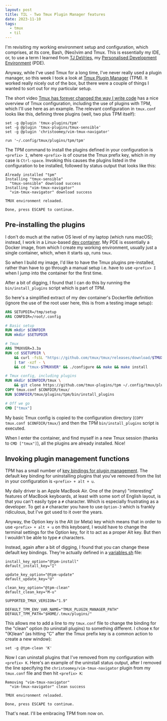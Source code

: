 ```yaml
---
layout: post
title: TIL - Two Tmux Plugin Manager features
date: 2023-11-10
tags:
  - tmux
  - til
---
```

I'm revisiting my working environment setup and configuration, which comprises, at its core, Bash, (Neo)vim and Tmux. This is essentially my IDE, or, to use a term I learned from [TJ DeVries](https://github.com/tjdevries), my [Personalised Development Environment](https://www.youtube.com/watch?v=QMVIJhC9Veg) (PDE).

Anyway, while I've used Tmux for a long time, I've never really used a plugin manager, so this week I took a look at [Tmux Plugin Manager](https://github.com/tmux-plugins/tpm) (TPM). It worked really nicely out of the box, but there were a couple of things I wanted to sort out for my particular setup.

The short video [Tmux has forever changed the way I write code](https://www.youtube.com/watch?v=DzNmUNvnB04) has a nice overview of Tmux configuration, including the use of plugins with TPM, which I'll use here as an example. The relevant configuration in `tmux.conf` looks like this, defining three plugins (well, two plus TPM itself):

```text
set -g @plugin 'tmux-plugins/tpm'
set -g @plugin 'tmux-plugins/tmux-sensible'
set -g @plugin 'christoomey/vim-tmux-navigator'

run '~/.config/tmux/plugins/tpm/tpm'
```

The TPM command to install the plugins defined in your configuration is `<prefix> I`, where `<prefix>` is of course the Tmux prefix key, which in my case is `Ctrl-space`. Invoking this causes the plugins listed in the configuration to be installed, followed by status output that looks like this:

```text
Already installed "tpm"
Installing "tmux-sensible"
  "tmux-sensible" download success
Installing "vim-tmux-navigator"
  "vim-tmux-navigator" download success

TMUX environment reloaded.

Done, press ESCAPE to continue.
```

## Pre-installing the plugins

I don't do much at the native OS level of my laptop (which runs macOS); instead, I work in a Linux-based [dev container](https://github.com/qmacro/dotfiles/tree/main/devcontainer). My PDE is essentially a Docker image, from which I create my working environment, usually just a single container, which, when it starts up, runs `tmux`. 

So when I build my image, I'd like to have the Tmux plugins pre-installed, rather than have to go through a manual setup i.e. have to use `<prefix> I` when I jump into the container for the first time.

After a bit of digging, I found that I can do this by running the `bin/install_plugins` script which is part of TPM.

So here's a simplified extract of my dev container's Dockerfile definition (ignore the use of the root user here, this is from a testing image setup):

```dockerfile
ARG SETUPDIR=/tmp/setup
ARG CONFDIR=/root/.config

# Basic setup
RUN mkdir $CONFDIR 
RUN mkdir $SETUPDIR

# Tmux
ARG TMUXVER=3.3a
RUN cd $SETUPDIR \
    && curl -fsSL "https://github.com/tmux/tmux/releases/download/$TMUXVER/tmux-$TMUXVER.tar.gz" \
    | tar -xzf - \
    && cd "tmux-$TMUXVER" && ./configure && make && make install

# Tmux config, including plugins
RUN mkdir $CONFDIR/tmux \
    && git clone https://github.com/tmux-plugins/tpm ~/.config/tmux/plugins/tpm
COPY tmux.conf $CONFDIR/tmux/
RUN $CONFDIR/tmux/plugins/tpm/bin/install_plugins

# Off we go
CMD ["tmux"]
```

My basic Tmux config is copied to the configuration directory (`COPY tmux.conf $CONFDIR/tmux/`) and then the TPM `bin/install_plugins` script is executed.

When I enter the container, and find myself in a new Tmux session (thanks to `CMD ["tmux"]`), all the plugins are already installed. Nice!

## Invoking plugin management functions

TPM has a small number of [key bindings for plugin management](https://github.com/tmux-plugins/tpm#key-bindings). The default key binding for uninstalling plugins that you've removed from the list in your configuration is `<prefix> + alt + u`. 

My daily driver is an Apple MacBook Air. One of the (many) "interesting" features of MacBook keyboards, at least with some sort of English layout, is that you can't easily type a `#` character. Which is especially frustrating as a developer. To get a `#` character you have to use `Option-3` which is frankly ridiculous, but I've got used to it over the years. 

Anyway, the Option key is the Alt (or Meta) key which means that in order to use `<prefix> + alt + u` on this keyboard, I would have to change the terminal settings for the Option key, for it to act as a proper Alt key. But then I wouldn't be able to type `#` characters. 

Instead, again after a bit of digging, I found that you can change these default key bindings. They're actually defined in a [variables.sh](https://github.com/tmux-plugins/tpm/blob/master/scripts/variables.sh) file:

```shell
install_key_option="@tpm-install"
default_install_key="I"

update_key_option="@tpm-update"
default_update_key="U"

clean_key_option="@tpm-clean"
default_clean_key="M-u"

SUPPORTED_TMUX_VERSION="1.9"

DEFAULT_TPM_ENV_VAR_NAME="TMUX_PLUGIN_MANAGER_PATH"
DEFAULT_TPM_PATH="$HOME/.tmux/plugins/"
```

This allows me to add a line to my `tmux.conf` file to change the binding for the "clean" option (to uninstall plugins) to something different. I chose `K` for "(K)lean" (as hitting "C" after the Tmux prefix key is a common action to create a new window):

```text
set -g @tpm-clean 'K'
```

Now I can uninstall plugins that I've removed from my configuration with `<prefix> K`. Here's an example of the uninstall status output, after I removed the line specifying the `christoomey/vim-tmux-navigator` plugin from my `tmux.conf` file and then hit `<prefix> K`:

```text
Removing "vim-tmux-navigator"
  "vim-tmux-navigator" clean success

TMUX environment reloaded.

Done, press ESCAPE to continue.
```

That's neat. I'll be embracing TPM from now on.

